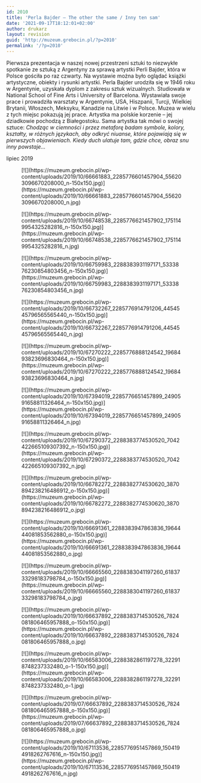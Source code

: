 ```yaml
---
id: 2010
title: 'Perla Bajder – The other the same / Inny ten sam'
date: '2021-09-17T18:12:01+02:00'
author: drukarz
layout: revision
guid: 'http://muzeum.grebocin.pl/?p=2010'
permalink: '/?p=2010'
---
```


Pierwsza prezentacja w naszej nowej przestrzeni sztuki to niezwykłe spotkanie ze sztuką z Argentyny za sprawą artystki Perli Bajder, która w Polsce gościła po raz czwarty. Na wystawie można było oglądać książki artystyczne, obiekty i rysunki artystki. Perla Bajder urodziła się w 1946 roku w Argentynie, uzyskała dyplom z zakresu sztuk wizualnych. Studiowała w National School of Fine Arts i University of Barcelona. Wystawiała swoje prace i prowadziła warsztaty w Argentynie, USA, Hiszpanii, Turcji, Wielkiej Brytanii, Włoszech, Meksyku, Kanadzie na Litwie i w Polsce. Muzea w wielu z tych miejsc pokazują jej prace. Artystka ma polskie korzenie – jej dziadkowie pochodzą z Białegostoku. Sama artystka tak mówi o swojej sztuce: *Chodząc w ciemności i przez metaforę badam symbole, kolory, kształty, w różnych językach, aby odkryć niuanse, które pojawiają się w pierwszych objawieniach. Kiedy duch ulatuje tam, gdzie chce, obraz snu inny powstaje…*

lipiec 2019

<div class="gallery galleryid-2010 gallery-columns-5 gallery-size-thumbnail" id="gallery-900"><figure class="gallery-item"><div class="gallery-icon landscape"> [![](https://muzeum.grebocin.pl/wp-content/uploads/2019/10/66661883_2285776601457904_556203096670208000_n-150x150.jpg)](https://muzeum.grebocin.pl/wp-content/uploads/2019/10/66661883_2285776601457904_556203096670208000_n.jpg) </div></figure><figure class="gallery-item"><div class="gallery-icon landscape"> [![](https://muzeum.grebocin.pl/wp-content/uploads/2019/10/66748538_2285776621457902_1751149954325282816_n-150x150.jpg)](https://muzeum.grebocin.pl/wp-content/uploads/2019/10/66748538_2285776621457902_1751149954325282816_n.jpg) </div></figure><figure class="gallery-item"><div class="gallery-icon portrait"> [![](https://muzeum.grebocin.pl/wp-content/uploads/2019/10/66759983_2288383931197171_5333876230854803456_n-150x150.jpg)](https://muzeum.grebocin.pl/wp-content/uploads/2019/10/66759983_2288383931197171_5333876230854803456_n.jpg) </div></figure><figure class="gallery-item"><div class="gallery-icon landscape"> [![](https://muzeum.grebocin.pl/wp-content/uploads/2019/10/66732267_2285776914791206_4454545796565565440_n-150x150.jpg)](https://muzeum.grebocin.pl/wp-content/uploads/2019/10/66732267_2285776914791206_4454545796565565440_n.jpg) </div></figure><figure class="gallery-item"><div class="gallery-icon landscape"> [![](https://muzeum.grebocin.pl/wp-content/uploads/2019/10/67270222_2285776888124542_1968493823696830464_n-150x150.jpg)](https://muzeum.grebocin.pl/wp-content/uploads/2019/10/67270222_2285776888124542_1968493823696830464_n.jpg) </div></figure><figure class="gallery-item"><div class="gallery-icon landscape"> [![](https://muzeum.grebocin.pl/wp-content/uploads/2019/10/67394019_2285776651457899_2490591658811326464_n-150x150.jpg)](https://muzeum.grebocin.pl/wp-content/uploads/2019/10/67394019_2285776651457899_2490591658811326464_n.jpg) </div></figure><figure class="gallery-item"><div class="gallery-icon portrait"> [![](https://muzeum.grebocin.pl/wp-content/uploads/2019/10/67290372_2288383774530520_7042422665109307392_n-150x150.jpg)](https://muzeum.grebocin.pl/wp-content/uploads/2019/10/67290372_2288383774530520_7042422665109307392_n.jpg) </div></figure><figure class="gallery-item"><div class="gallery-icon landscape"> [![](https://muzeum.grebocin.pl/wp-content/uploads/2019/10/66782272_2288382774530620_3870894238216486912_o-150x150.jpg)](https://muzeum.grebocin.pl/wp-content/uploads/2019/10/66782272_2288382774530620_3870894238216486912_o.jpg) </div></figure><figure class="gallery-item"><div class="gallery-icon landscape"> [![](https://muzeum.grebocin.pl/wp-content/uploads/2019/10/66691361_2288383947863836_1964444081853562880_o-150x150.jpg)](https://muzeum.grebocin.pl/wp-content/uploads/2019/10/66691361_2288383947863836_1964444081853562880_o.jpg) </div></figure><figure class="gallery-item"><div class="gallery-icon landscape"> [![](https://muzeum.grebocin.pl/wp-content/uploads/2019/10/66665560_2288383041197260_6183733298183798784_o-150x150.jpg)](https://muzeum.grebocin.pl/wp-content/uploads/2019/10/66665560_2288383041197260_6183733298183798784_o.jpg) </div></figure><figure class="gallery-item"><div class="gallery-icon landscape"> [![](https://muzeum.grebocin.pl/wp-content/uploads/2019/10/66637892_2288383714530526_7824081806465957888_o-150x150.jpg)](https://muzeum.grebocin.pl/wp-content/uploads/2019/10/66637892_2288383714530526_7824081806465957888_o.jpg) </div></figure><figure class="gallery-item"><div class="gallery-icon landscape"> [![](https://muzeum.grebocin.pl/wp-content/uploads/2019/10/66583006_2288382861197278_322918748237332480_o-1-150x150.jpg)](https://muzeum.grebocin.pl/wp-content/uploads/2019/10/66583006_2288382861197278_322918748237332480_o-1.jpg) </div></figure><figure class="gallery-item"><div class="gallery-icon landscape"> [![](https://muzeum.grebocin.pl/wp-content/uploads/2019/07/66637892_2288383714530526_7824081806465957888_o-150x150.jpg)](https://muzeum.grebocin.pl/wp-content/uploads/2019/07/66637892_2288383714530526_7824081806465957888_o.jpg) </div></figure><figure class="gallery-item"><div class="gallery-icon landscape"> [![](https://muzeum.grebocin.pl/wp-content/uploads/2019/10/67113536_2285776951457869_1504194918262767616_n-150x150.jpg)](https://muzeum.grebocin.pl/wp-content/uploads/2019/10/67113536_2285776951457869_1504194918262767616_n.jpg) </div></figure> </div>